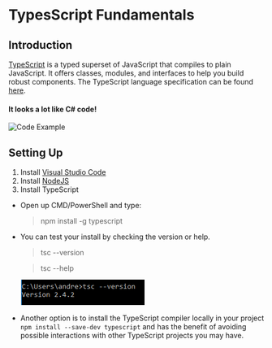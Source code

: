 # TypesScript Fundamentals

## Introduction 

[TypeScript](https://www.typescriptlang.org/) is a typed superset of JavaScript that compiles to plain JavaScript. It offers classes, modules, and interfaces to help you build robust components. The TypeScript language specification can be found [here](https://github.com/Microsoft/TypeScript/tree/master/doc).

#### It looks a lot like C# code!

![Code Example](https://code.visualstudio.com/images/typescript_typescript_hero.png)

## Setting Up

1. Install [Visual Studio Code](https://code.visualstudio.com/)
2. Install [NodeJS](https://nodejs.org/en/)
3. Install TypeScript
  * Open up CMD/PowerShell and type:
    > npm install -g typescript
  
  * You can test your install by checking the version or help.
    >tsc --version
    
    >tsc --help
    
    ![Version Example](https://raw.githubusercontent.com/microsoft-dx/typescript-fundamentals/master/Images/module-1-1.PNG)
    
  * Another option is to install the TypeScript compiler locally in your project `npm install --save-dev typescript` and has the benefit of avoiding possible interactions with other TypeScript projects you may have.
